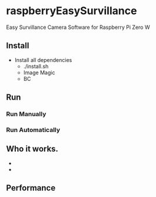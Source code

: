 # raspberryEasySurvillance
Easy Survillance Camera Software for Raspberry Pi Zero W

## Install
* Install all dependencies
  * ./install.sh
  * Image Magic
  * BC

## Run 
### Run Manually
### Run Automatically

## Who it works.
*
*

## Performance

